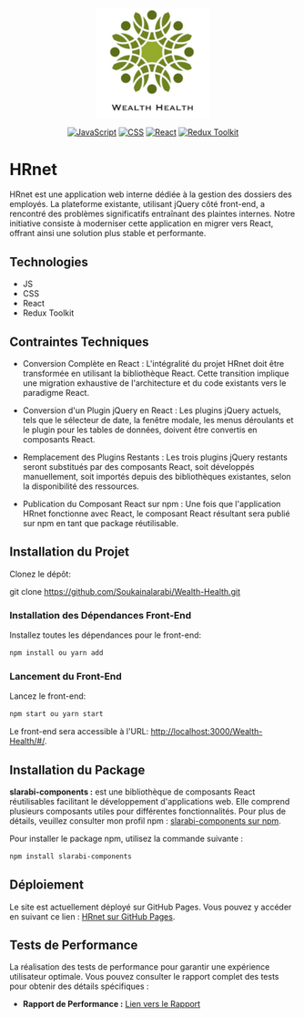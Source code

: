 <div align="center">
  <img src="src/assets/logo.WebP" alt="Logo de Mon Projet" style=" width: 200px; ">


  [![JavaScript](https://img.shields.io/badge/JavaScript-F7DF1E?style=for-the-badge&logo=javascript&logoColor=black)](https://developer.mozilla.org/en-US/docs/Web/JavaScript)
  [![CSS](https://img.shields.io/badge/CSS-1572B6?style=for-the-badge&logo=css3&logoColor=white)](https://developer.mozilla.org/en-US/docs/Web/CSS)
  [![React](https://img.shields.io/badge/React-70DAFB?style=for-the-badge&logo=react&logoColor=blue)](https://reactjs.org/)
  [![Redux Toolkit](https://img.shields.io/badge/Redux_Toolkit-764ABC?style=for-the-badge&logo=redux&logoColor=white)](https://redux-toolkit.js.org/)


</div>


# HRnet

HRnet est une application web interne dédiée à la gestion des dossiers des employés. La plateforme existante, utilisant jQuery côté front-end, a rencontré des problèmes significatifs entraînant des plaintes internes. Notre initiative consiste à moderniser cette application en migrer vers React, offrant ainsi une solution plus stable et performante.

## Technologies

- JS
- CSS
- React
- Redux Toolkit

## Contraintes Techniques

- Conversion Complète en React :
L'intégralité du projet HRnet doit être transformée en utilisant la bibliothèque React. Cette transition implique une migration exhaustive de l'architecture et du code existants vers le paradigme React.

- Conversion d'un Plugin jQuery en React :
Les plugins jQuery actuels, tels que le sélecteur de date, la fenêtre modale, les menus déroulants et le plugin pour les tables de données, doivent être convertis en composants React.

- Remplacement des Plugins Restants :
Les trois plugins jQuery restants seront substitués par des composants React, soit développés manuellement, soit importés depuis des bibliothèques existantes, selon la disponibilité des ressources.

- Publication du Composant React sur npm :
Une fois que l'application HRnet fonctionne avec React, le composant React résultant sera publié sur npm en tant que package réutilisable.


## Installation du Projet
Clonez le dépôt:

git clone https://github.com/Soukainalarabi/Wealth-Health.git

### Installation des Dépendances Front-End
Installez toutes les dépendances pour le front-end:

```bash
npm install ou yarn add
```

### Lancement du Front-End
Lancez le front-end:
```bash
npm start ou yarn start
```
Le front-end sera accessible à l'URL: [http://localhost:3000/Wealth-Health/#/](http://localhost:3000/Wealth-Health/#/).

## Installation du Package

**slarabi-components :**
est une bibliothèque de composants React réutilisables facilitant le développement d'applications web. Elle comprend plusieurs composants utiles pour différentes fonctionnalités. 
Pour plus de détails, veuillez consulter mon profil npm : [slarabi-components sur npm](https://www.npmjs.com/package/slarabi-components).

Pour installer le package npm, utilisez la commande suivante :
```bash 
npm install slarabi-components
```
## Déploiement

Le site est actuellement déployé sur GitHub Pages. Vous pouvez y accéder en suivant ce lien : [HRnet sur GitHub Pages](https://soukainalarabi.github.io/Wealth-Health/#/).

## Tests de Performance

La réalisation des tests de performance pour garantir une expérience utilisateur optimale. Vous pouvez consulter le rapport complet des tests pour obtenir des détails spécifiques :

- **Rapport de Performance :** [Lien vers le Rapport](https://pdf.ac/3aq3aJ)